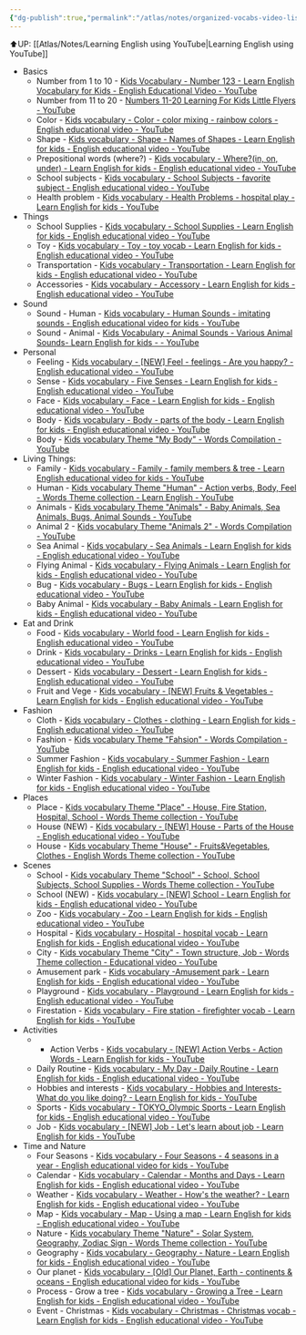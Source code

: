 ```yaml
---
{"dg-publish":true,"permalink":"/atlas/notes/organized-vocabs-video-list-of-english-singsing/"}
---
```


⬆️UP: [[Atlas/Notes/Learning English using YouTube\|Learning English using YouTube]]

- Basics
	- Number from 1 to 10 - [Kids Vocabulary - Number 123 - Learn English Vocabulary for Kids - English Educational Video - YouTube](https://www.youtube.com/watch?v=Lu8E13_Irm8&list=PLii5rkhsE0LdtTknIAU8v6L1AO5A2l8pE&index=85&pp=iAQB)
	- Number from 11 to 20 - [Numbers 11-20 Learning For Kids Little Flyers - YouTube](https://youtu.be/0KBLgJ6UCJ0?si=qzob0HVGmWUjVk9R)
	- Color - [Kids vocabulary - Color - color mixing - rainbow colors - English educational video - YouTube](https://www.youtube.com/watch?v=ybt2jhCQ3lA&list=PLii5rkhsE0LdtTknIAU8v6L1AO5A2l8pE&index=75&pp=iAQB) 
	- Shape - [Kids vocabulary - Shape - Names of Shapes - Learn English for kids - English educational video - YouTube](https://www.youtube.com/watch?v=jbxXG6hwcRk&list=PLii5rkhsE0LdtTknIAU8v6L1AO5A2l8pE&index=79&pp=iAQB)
	- Prepositional words (where?) - [Kids vocabulary - Where?(in, on, under) - Learn English for kids - English educational video - YouTube](https://www.youtube.com/watch?v=PKFgBK5fbfc&list=PLii5rkhsE0LdtTknIAU8v6L1AO5A2l8pE&index=18&pp=iAQB)
	- School subjects - [Kids vocabulary - School Subjects - favorite subject - English educational video - YouTube](https://www.youtube.com/watch?v=AnZxeX_8mVk&list=PLii5rkhsE0LdtTknIAU8v6L1AO5A2l8pE&index=71&pp=iAQB)
	- Health problem - [Kids vocabulary - Health Problems - hospital play - Learn English for kids - YouTube](https://www.youtube.com/watch?v=5xZYFPJ0fps&list=PLii5rkhsE0LdtTknIAU8v6L1AO5A2l8pE&index=51&pp=iAQB)
- Things
	- School Supplies - [Kids vocabulary - School Supplies - Learn English for kids - English educational video - YouTube](https://youtu.be/AS5nhKzaOqo?si=Dwv2GRWmCnh6OFWu)
	- Toy - [Kids vocabulary - Toy - toy vocab - Learn English for kids - English educational video - YouTube](https://www.youtube.com/watch?v=RjRbX4UTOG8&list=PLii5rkhsE0LdtTknIAU8v6L1AO5A2l8pE&index=68&pp=iAQB)
	- Transportation - [Kids vocabulary - Transportation - Learn English for kids - English educational video - YouTube](https://www.youtube.com/watch?v=lcdWNmvvyew&list=PLii5rkhsE0LdtTknIAU8v6L1AO5A2l8pE&index=9&pp=iAQB)
	- Accessories - [Kids vocabulary - Accessory - Learn English for kids - English educational video - YouTube](https://www.youtube.com/watch?v=aw1kJv-h4LY&list=PLii5rkhsE0LdtTknIAU8v6L1AO5A2l8pE&index=27&pp=iAQB)
- Sound
	- Sound - Human - [Kids vocabulary - Human Sounds - imitating sounds - English educational video for kids - YouTube](https://youtu.be/gOO_1SE5k_A?si=VWCWqJ4U7Juipmaa)
	- Sound - Animal - [Kids Vocabulary - Animal Sounds - Various Animal Sounds- Learn English for kids - - YouTube](https://youtu.be/9DudksqYoWw?si=3got6sSWpnQOwh-V)
- Personal
	- Feeling - [Kids vocabulary - [NEW] Feel - feelings - Are you happy? - English educational video - YouTube](https://www.youtube.com/watch?v=BXWNhq-lPD8&list=PLii5rkhsE0LdtTknIAU8v6L1AO5A2l8pE&index=54&pp=iAQB)
	- Sense -  [Kids vocabulary - Five Senses - Learn English for kids - English educational video - YouTube](https://www.youtube.com/watch?v=LNajQTnZviQ&list=PLii5rkhsE0LdtTknIAU8v6L1AO5A2l8pE&index=38&pp=iAQB)
	- Face - [Kids vocabulary - Face - Learn English for kids - English educational video - YouTube](https://www.youtube.com/watch?v=ReDdaMOZ5YY&list=PLii5rkhsE0LdtTknIAU8v6L1AO5A2l8pE&index=14&pp=iAQB)
	- Body - [Kids vocabulary - Body - parts of the body - Learn English for kids - English educational video - YouTube](https://www.youtube.com/watch?v=SUt8q0EKbms&list=PLii5rkhsE0LdtTknIAU8v6L1AO5A2l8pE&index=81&pp=iAQB)
	- Body - [Kids vocabulary Theme "My Body" - Words Compilation - YouTube](https://www.youtube.com/watch?v=BB7QgKU7cak&list=PLii5rkhsE0LdtTknIAU8v6L1AO5A2l8pE&index=1&t=1s&pp=iAQB)
- Living Things:
	- Family - [Kids vocabulary - Family - family members & tree - Learn English educational video for kids - YouTube](https://www.youtube.com/watch?v=FHaObkHEkHQ&list=PLii5rkhsE0LdtTknIAU8v6L1AO5A2l8pE&index=78&pp=iAQB)
	- Human - [Kids vocabulary Theme "Human" - Action verbs, Body, Feel - Words Theme collection - Learn English - YouTube](https://www.youtube.com/watch?v=wWRSjxRFY9k&list=PLii5rkhsE0LdtTknIAU8v6L1AO5A2l8pE&index=32&pp=iAQB)
	- Animals - [Kids vocabulary Theme "Animals" - Baby Animals, Sea Animals, Bugs, Animal Sounds - YouTube](https://www.youtube.com/watch?v=hPTwprjSzZs&list=PLii5rkhsE0LdtTknIAU8v6L1AO5A2l8pE&index=36&pp=iAQB)
	- Animal 2 - [Kids vocabulary Theme "Animals 2" - Words Compilation - YouTube](https://www.youtube.com/watch?v=NbAtiqzVmOs&list=PLii5rkhsE0LdtTknIAU8v6L1AO5A2l8pE&index=3&pp=iAQB)
	- Sea Animal - [Kids vocabulary - Sea Animals - Learn English for kids - English educational video - YouTube](https://www.youtube.com/watch?v=Oxw6FoUNeT4&list=PLii5rkhsE0LdtTknIAU8v6L1AO5A2l8pE&index=39&pp=iAQB)
	- Flying Animal - [Kids vocabulary - Flying Animals - Learn English for kids - English educational video - YouTube](https://www.youtube.com/watch?v=u1fW5UJTgaY&list=PLii5rkhsE0LdtTknIAU8v6L1AO5A2l8pE&index=13&pp=iAQB)
	- Bug - [Kids vocabulary - Bugs - Learn English for kids - English educational video - YouTube](https://www.youtube.com/watch?v=tksBMUzZUAs&list=PLii5rkhsE0LdtTknIAU8v6L1AO5A2l8pE&index=41&pp=iAQB)
	- Baby Animal - [Kids vocabulary - Baby Animals - Learn English for kids - English educational video - YouTube](https://www.youtube.com/watch?v=v0hN3UP0PQo&list=PLii5rkhsE0LdtTknIAU8v6L1AO5A2l8pE&index=42&pp=iAQB)
- Eat and Drink
	- Food - [Kids vocabulary - World food - Learn English for kids - English educational video - YouTube](https://www.youtube.com/watch?v=4uuGYHfnVRE&list=PLii5rkhsE0LdtTknIAU8v6L1AO5A2l8pE&index=26&pp=iAQB)
	- Drink - [Kids vocabulary - Drinks - Learn English for kids - English educational video - YouTube](https://www.youtube.com/watch?v=A_AJrtGtC3Y&list=PLii5rkhsE0LdtTknIAU8v6L1AO5A2l8pE&index=22&pp=iAQB)
	- Dessert - [Kids vocabulary - Dessert - Learn English for kids - English educational video - YouTube](https://www.youtube.com/watch?v=qvZMLVOB5hs&list=PLii5rkhsE0LdtTknIAU8v6L1AO5A2l8pE&index=23&pp=iAQB)
	- Fruit and Vege - [Kids vocabulary - [NEW] Fruits & Vegetables - Learn English for kids - English educational video - YouTube](https://www.youtube.com/watch?v=S2hX3N7mHYk&list=PLii5rkhsE0LdtTknIAU8v6L1AO5A2l8pE&index=65&pp=iAQB)
- Fashion
	- Cloth - [Kids vocabulary - Clothes - clothing - Learn English for kids - English educational video - YouTube](https://www.youtube.com/watch?v=Q_EwuVHDb5U&list=PLii5rkhsE0LdtTknIAU8v6L1AO5A2l8pE&index=67&pp=iAQB)
	- Fashion - [Kids vocabulary Theme "Fahsion" - Words Compilation - YouTube](https://www.youtube.com/watch?v=fIL4jKTuWX8&list=PLii5rkhsE0LdtTknIAU8v6L1AO5A2l8pE&index=2&pp=iAQB)
	- Summer Fashion - [Kids vocabulary - Summer Fashion - Learn English for kids - English educational video - YouTube](https://www.youtube.com/watch?v=tbjT37_lL80&list=PLii5rkhsE0LdtTknIAU8v6L1AO5A2l8pE&index=11&pp=iAQB)
	- Winter Fashion - [Kids vocabulary - Winter Fashion - Learn English for kids - English educational video - YouTube](https://www.youtube.com/watch?v=vm02WomgrxA&list=PLii5rkhsE0LdtTknIAU8v6L1AO5A2l8pE&index=12&pp=iAQB)
- Places
	- Place - [Kids vocabulary Theme "Place" - House, Fire Station, Hospital, School - Words Theme collection - YouTube](https://www.youtube.com/watch?v=BOGTMLiRzdo&list=PLii5rkhsE0LdtTknIAU8v6L1AO5A2l8pE&index=8&pp=iAQB)
	- House (NEW) - [Kids vocabulary - [NEW] House - Parts of the House - English educational video - YouTube](https://www.youtube.com/watch?v=aEM9d_8_i0k&list=PLii5rkhsE0LdtTknIAU8v6L1AO5A2l8pE&index=29&pp=iAQB)
	- House - [Kids vocabulary Theme "House" - Fruits&Vegetables, Clothes - English Words Theme collection - YouTube](https://www.youtube.com/watch?v=54eYmGDlChA&list=PLii5rkhsE0LdtTknIAU8v6L1AO5A2l8pE&index=33&pp=iAQB)
- Scenes
	- School - [Kids vocabulary Theme "School" - School, School Subjects, School Supplies - Words Theme collection - YouTube](https://www.youtube.com/watch?v=P-uwIskha3M&list=PLii5rkhsE0LdtTknIAU8v6L1AO5A2l8pE&index=7&pp=iAQB)
	- School (NEW) - [Kids vocabulary - [NEW] School - Learn English for kids - English educational video - YouTube](https://www.youtube.com/watch?v=85OIh59Bhtk&list=PLii5rkhsE0LdtTknIAU8v6L1AO5A2l8pE&index=30&pp=iAQB)
	- Zoo - [Kids vocabulary - Zoo - Learn English for kids - English educational video - YouTube](https://www.youtube.com/watch?v=H0xZ9DThon0&list=PLii5rkhsE0LdtTknIAU8v6L1AO5A2l8pE&index=10&pp=iAQB)
	- Hospital - [Kids vocabulary - Hospital - hospital vocab - Learn English for kids - English educational video - YouTube](https://www.youtube.com/watch?v=r06kDev9D1s&list=PLii5rkhsE0LdtTknIAU8v6L1AO5A2l8pE&index=52&pp=iAQB)
	- City - [Kids vocabulary Theme "City" - Town structure, Job - Words Theme collection - Educational video - YouTube](https://www.youtube.com/watch?v=x39KwsXxl_0&list=PLii5rkhsE0LdtTknIAU8v6L1AO5A2l8pE&index=34&pp=iAQB)
	- Amusement park - [Kids vocabulary -Amusement park - Learn English for kids - English educational video - YouTube](https://www.youtube.com/watch?v=45VmrbWcTtw&list=PLii5rkhsE0LdtTknIAU8v6L1AO5A2l8pE&index=24&pp=iAQB)
	- Playground - [Kids vocabulary - Playground - Learn English for kids - English educational video - YouTube](https://www.youtube.com/watch?v=EMQC0GaP3hU&list=PLii5rkhsE0LdtTknIAU8v6L1AO5A2l8pE&index=40&pp=iAQB)
	- Firestation - [Kids vocabulary - Fire station - firefighter vocab - Learn English for kids - YouTube](https://www.youtube.com/watch?v=OEVgB870ues&list=PLii5rkhsE0LdtTknIAU8v6L1AO5A2l8pE&index=53&pp=iAQB)
- Activities
	- - Action Verbs - [Kids vocabulary - [NEW] Action Verbs - Action Words - Learn English for kids - YouTube](https://www.youtube.com/watch?v=d8SbAkn3uvs&list=PLii5rkhsE0LdtTknIAU8v6L1AO5A2l8pE&index=55&pp=iAQB)
	- Daily Routine - [Kids vocabulary - My Day - Daily Routine - Learn English for kids - English educational video - YouTube](https://www.youtube.com/watch?v=qD1pnquN_DM&list=PLii5rkhsE0LdtTknIAU8v6L1AO5A2l8pE&index=46&pp=iAQB)
	- Hobbies and interests - [Kids vocabulary - Hobbies and Interests- What do you like doing? - Learn English for kids - YouTube](https://www.youtube.com/watch?v=N1o4oOXLOZc&list=PLii5rkhsE0LdtTknIAU8v6L1AO5A2l8pE&index=48&pp=iAQB)
	- Sports - [Kids vocabulary - TOKYO\_Olympic Sports - Learn English for kids - English educational video - YouTube](https://www.youtube.com/watch?v=4TLCGGRWnCI&list=PLii5rkhsE0LdtTknIAU8v6L1AO5A2l8pE&index=37&pp=iAQB)
	- Job - [Kids vocabulary - [NEW] Job - Let's learn about job - Learn English for kids - YouTube](https://www.youtube.com/watch?v=BfegL6UbX-0&list=PLii5rkhsE0LdtTknIAU8v6L1AO5A2l8pE&index=45&pp=iAQB)
- Time and Nature
	- Four Seasons - [Kids vocabulary - Four Seasons - 4 seasons in a year - English educational video for kids - YouTube](https://www.youtube.com/watch?v=owppK-GHPTU&list=PLii5rkhsE0LdtTknIAU8v6L1AO5A2l8pE&index=60&pp=iAQB)
	- Calendar - [Kids vocabulary - Calendar - Months and Days - Learn English for kids - English educational video - YouTube](https://www.youtube.com/watch?v=L_rzvbkwYFw&list=PLii5rkhsE0LdtTknIAU8v6L1AO5A2l8pE&index=69&pp=iAQB)
	- Weather - [Kids vocabulary - Weather - How's the weather? - Learn English for kids - English educational video - YouTube](https://www.youtube.com/watch?v=CXKj7bm4Ops&list=PLii5rkhsE0LdtTknIAU8v6L1AO5A2l8pE&index=59&pp=iAQB)
	- Map - [Kids vocabulary - Map - Using a map - Learn English for kids - English educational video - YouTube](https://www.youtube.com/watch?v=IwBe7e8d74Y&list=PLii5rkhsE0LdtTknIAU8v6L1AO5A2l8pE&index=64&pp=iAQB)
	- Nature - [Kids vocabulary Theme "Nature" - Solar System, Geography, Zodiac Sign - Words Theme collection - YouTube](https://www.youtube.com/watch?v=SaJpgNlsh38&list=PLii5rkhsE0LdtTknIAU8v6L1AO5A2l8pE&index=6&pp=iAQB)
	- Geography - [Kids vocabulary - Geography - Nature - Learn English for kids - English educational video - YouTube](https://www.youtube.com/watch?v=pkjJsYsy5cA&list=PLii5rkhsE0LdtTknIAU8v6L1AO5A2l8pE&index=63&pp=iAQB)
	- Our planet - [Kids vocabulary - [Old] Our Planet, Earth - continents & oceans - English educational video for kids - YouTube](https://www.youtube.com/watch?v=dk8zDjQT0aE&list=PLii5rkhsE0LdtTknIAU8v6L1AO5A2l8pE&index=62&pp=iAQB)
	- Process - Grow a tree - [Kids vocabulary - Growing a Tree - Learn English for kids - English educational video - YouTube](https://youtu.be/LeiZGYUwOYQ?si=ezaMH5sYc2gIGrpa)
	- Event - Christmas - [Kids vocabulary - Christmas - Christmas vocab - Learn English for kids - English educational video - YouTube](https://www.youtube.com/watch?v=Kg__vXsU8xw&list=PLii5rkhsE0LdtTknIAU8v6L1AO5A2l8pE&index=56&pp=iAQB)